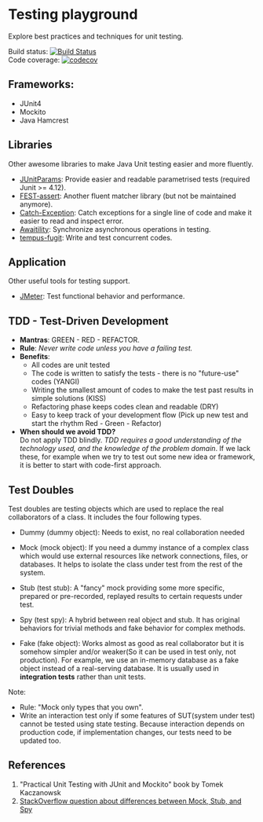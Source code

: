 # Testing playground
Explore best practices and techniques for unit testing.  

Build status: [![Build Status](https://travis-ci.org/playground-codes/test-test-test.svg?branch=master)](https://travis-ci.org/playground-codes/test-test-test)  
Code coverage: [![codecov](https://codecov.io/gh/playground-codes/test-test-test/branch/master/graph/badge.svg)](https://codecov.io/gh/playground-codes/test-test-test)  

## Frameworks:
* JUnit4
* Mockito
* Java Hamcrest

## Libraries
Other awesome libraries to make Java Unit testing easier and more fluently.
* [JUnitParams](https://github.com/Pragmatists/JUnitParams): Provide easier and readable parametrised tests (required Junit >= 4.12).
* [FEST-assert](https://github.com/alexruiz/fest-assert-2.x): Another fluent matcher library (but not be maintained anymore).
* [Catch-Exception](https://github.com/Codearte/catch-exception): Catch exceptions for a single line of code and make it easier to read and inspect error.
* [Awaitility](https://github.com/awaitility/awaitility): Synchronize asynchronous operations in testing.  
* [tempus-fugit](http://tempusfugitlibrary.org/): Write and test concurrent codes.

## Application
Other useful tools for testing support.
* [JMeter](https://jmeter.apache.org/): Test functional behavior and performance. 

## TDD - Test-Driven Development
* **Mantras**: GREEN - RED - REFACTOR.
* **Rule**: *Never write code unless you have a failing test.*
* **Benefits**:
    * All codes are unit tested
    * The code is written to satisfy the tests - there is no "future-use" codes (YANGI)
    * Writing the smallest amount of codes to make the test past results in simple solutions (KISS)
    * Refactoring phase keeps codes clean and readable (DRY)  
    * Easy to keep track of your development flow (Pick up new test and start the rhythm Red - Green - Refactor)
* **When should we avoid TDD?**  
Do not apply TDD blindly. *TDD requires a good understanding of the technology used, and the knowledge of the problem domain*. 
If we lack these, for example when we try to test out some new idea or framework, it is better to start with code-first approach.

## Test Doubles  
Test doubles are testing objects which are used to replace the real collaborators of a class. It includes the four following types.

* Dummy (dummy object): Needs to exist, no real collaboration needed

* Mock (mock object): If you need a dummy instance of a complex class 
which would use external resources like network connections, files, or databases. It helps to isolate the class under test from the rest of the system. 

* Stub (test stub): A "fancy" mock providing some more specific, prepared or pre-recorded, replayed results to certain requests under test. 

* Spy (test spy): A hybrid between real object and stub. It has original behaviors for trivial methods and fake behavior for complex methods.

* Fake (fake object): Works almost as good as real collaborator but it is somehow simpler and/or weaker(So it can be used in test only, not production).
 For example, we use an in-memory database as a fake object instead of a real-serving database. It is usually used in **integration tests** rather than unit tests.  
    
    
Note:
* Rule: "Mock only types that you own".
* Write an interaction test only if some features of SUT(system under test) cannot be tested using state testing.
Because interaction depends on production code, if implementation changes, our tests need to be updated too.
 

## References
1. "Practical Unit Testing with JUnit and Mockito" book by Tomek Kaczanowsk
2. [StackOverflow question about differences between Mock, Stub, and Spy](https://stackoverflow.com/questions/24413184/can-someone-explain-the-difference-between-mock-stub-and-spy-in-spock-framewor)
